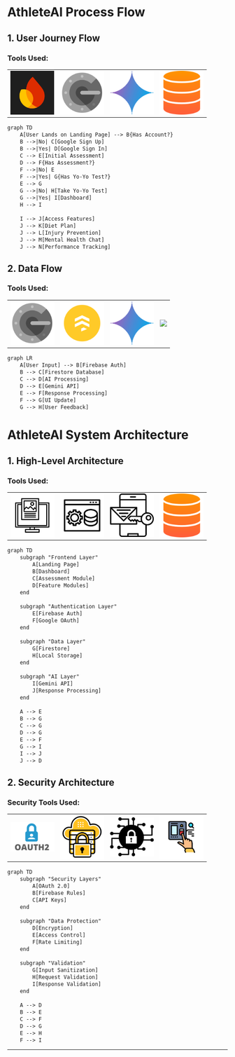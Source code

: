 # AthleteAI Process Flow

## 1. User Journey Flow

### Tools Used:
<table>
  <tr>
    <td><img src="https://github.com/CoderYUI/athelete-managment/blob/b548ff1f262ea2b907f112e22a86c82d6a4c6084/docs/icons/firebase.png" width="100"/></td>
    <td><img src="https://github.com/CoderYUI/athelete-managment/blob/b548ff1f262ea2b907f112e22a86c82d6a4c6084/docs/icons/google_authenticator.png" width="100"/></td>
    <td><img src="https://github.com/CoderYUI/athelete-managment/blob/b548ff1f262ea2b907f112e22a86c82d6a4c6084/docs/icons/gemini.png" width="100"/></td>
    <td><img src="https://github.com/CoderYUI/athelete-managment/blob/b548ff1f262ea2b907f112e22a86c82d6a4c6084/docs/icons/database.png" width="100"/></td>
  </tr>
</table>

```mermaid
graph TD
    A[User Lands on Landing Page] --> B{Has Account?}
    B -->|No| C[Google Sign Up]
    B -->|Yes| D[Google Sign In]
    C --> E[Initial Assessment]
    D --> F{Has Assessment?}
    F -->|No| E
    F -->|Yes| G{Has Yo-Yo Test?}
    E --> G
    G -->|No| H[Take Yo-Yo Test]
    G -->|Yes| I[Dashboard]
    H --> I

    I --> J[Access Features]
    J --> K[Diet Plan]
    J --> L[Injury Prevention]
    J --> M[Mental Health Chat]
    J --> N[Performance Tracking]
```

## 2. Data Flow

### Tools Used:
<table>
  <tr>
    <td><img src="https://github.com/CoderYUI/athelete-managment/blob/b548ff1f262ea2b907f112e22a86c82d6a4c6084/docs/icons/google_authenticator.png" width="100"/></td>
    <td><img src="https://github.com/CoderYUI/athelete-managment/blob/b548ff1f262ea2b907f112e22a86c82d6a4c6084/docs/icons/firestore.png" width="100"/></td>
    <td><img src="https://github.com/CoderYUI/athelete-managment/blob/b548ff1f262ea2b907f112e22a86c82d6a4c6084/docs/icons/gemini.png" width="100"/></td>
    <td><img src="IMAGE_LINK_FOR_AI_PROCESSING" width="100"/></td>
  </tr>
</table>

```mermaid
graph LR
    A[User Input] --> B[Firebase Auth]
    B --> C[Firestore Database]
    C --> D[AI Processing]
    D --> E[Gemini API]
    E --> F[Response Processing]
    F --> G[UI Update]
    G --> H[User Feedback]
```

# AthleteAI System Architecture

## 1. High-Level Architecture

### Tools Used:
<table>
  <tr>
    <td><img src="https://github.com/CoderYUI/athelete-managment/blob/b548ff1f262ea2b907f112e22a86c82d6a4c6084/docs/icons/frontend.png" width="100"/></td>
    <td><img src="https://github.com/CoderYUI/athelete-managment/blob/b548ff1f262ea2b907f112e22a86c82d6a4c6084/docs/icons/backend.jpg" width="100"/></td>
    <td><img src="https://github.com/CoderYUI/athelete-managment/blob/b548ff1f262ea2b907f112e22a86c82d6a4c6084/docs/icons/authentication.jpg" width="100"/></td>
    <td><img src="https://github.com/CoderYUI/athelete-managment/blob/b548ff1f262ea2b907f112e22a86c82d6a4c6084/docs/icons/database.png" width="100"/></td>
  </tr>
</table>

```mermaid
graph TD
    subgraph "Frontend Layer"
        A[Landing Page]
        B[Dashboard]
        C[Assessment Module]
        D[Feature Modules]
    end

    subgraph "Authentication Layer"
        E[Firebase Auth]
        F[Google OAuth]
    end

    subgraph "Data Layer"
        G[Firestore]
        H[Local Storage]
    end

    subgraph "AI Layer"
        I[Gemini API]
        J[Response Processing]
    end

    A --> E
    B --> G
    C --> G
    D --> G
    E --> F
    G --> I
    I --> J
    J --> D
```

## 2. Security Architecture

### Security Tools Used:
<table>
  <tr>
    <td><img src="https://github.com/CoderYUI/athelete-managment/blob/b548ff1f262ea2b907f112e22a86c82d6a4c6084/docs/icons/oauth.png" width="100"/></td>
    <td><img src="https://github.com/CoderYUI/athelete-managment/blob/b548ff1f262ea2b907f112e22a86c82d6a4c6084/docs/icons/firebase_rules.png" width="100"/></td>
    <td><img src="https://github.com/CoderYUI/athelete-managment/blob/b548ff1f262ea2b907f112e22a86c82d6a4c6084/docs/icons/encryption.png" width="100"/></td>
    <td><img src="https://github.com/CoderYUI/athelete-managment/blob/b548ff1f262ea2b907f112e22a86c82d6a4c6084/docs/icons/access_control.jpg" width="100"/></td>
  </tr>
</table>

```mermaid
graph TD
    subgraph "Security Layers"
        A[OAuth 2.0]
        B[Firebase Rules]
        C[API Keys]
    end

    subgraph "Data Protection"
        D[Encryption]
        E[Access Control]
        F[Rate Limiting]
    end

    subgraph "Validation"
        G[Input Sanitization]
        H[Request Validation]
        I[Response Validation]
    end

    A --> D
    B --> E
    C --> F
    D --> G
    E --> H
    F --> I
```

---
